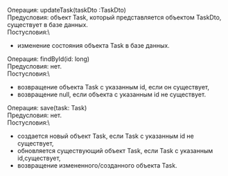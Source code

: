 Операция: updateTask(taskDto :TaskDto)\
Предусловия: объект Task, который представляется объектом TaskDto, существует в базе данных.\
Постусловия:\
-   изменение состояния объекта Task в базе данных.

Операция: findById(id: long)\
Предусловия: нет.\
Постусловия:\
-   возвращение объекта Task с указанным id, если он существует,
-   возвращение null, если объекта с указанным id не существует.

Операция: save(task: Task)\
Предусловия: нет.\
Постусловия:\
-   создается новый объект Task, если Task с указанным id не существует,
-   обновляется существующий объект Task, если Task с указанным id,существует,
-   возвращение измененного/созданного объекта Task.